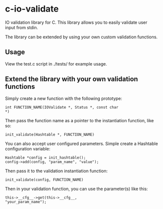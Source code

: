 c-io-validate
=============

IO validation library for C. This library allows you to easily validate user input from stdin.

The library can be extended by using your own custom validation functions.

Usage
-------------

View the test.c script in ./tests/ for example usage.

Extend the library with your own validation functions
-------------

Simply create a new function with the following prototype:

  <code>int FUNCTION_NAME(IOValidate *, Status *, const char *)</code>

Then pass the function name as a pointer to the instantiation function, like so:

  <code>init_validate(Hashtable *, FUNCTION_NAME)</code>

You can also accept user configured parameters. Simple create a Hashtable configuration variable:

    Hashtable *config = init_hashtable();
    config->add(config, "param_name", "value");

Then pass it to the validation instantiation function:

  <code>init_validate(config, FUNCTION_NAME)</code>

Then in your validation function, you can use the parameter(s) like this:

  <code>this->\_\_cfg\_\_->get(this->\_\_cfg\_\_, "your_param_name");</code>
